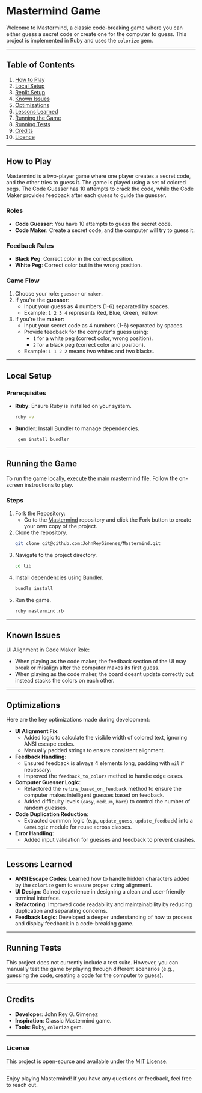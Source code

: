 # Mastermind Game

Welcome to Mastermind, a classic code-breaking game where you can either guess a secret code or create one for the computer to guess. This project is implemented in Ruby and uses the `colorize` gem.

---

## Table of Contents
1. [How to Play](#how-to-play)
2. [Local Setup](#local-setup)
3. [Replit Setup](#replit-setup)
4. [Known Issues](#known-issues)
5. [Optimizations](#optimizations)
6. [Lessons Learned](#lessons-learned)
7. [Running the Game](#running-the-game)
8. [Running Tests](#running-tests)
9. [Credits](#credits)
10. [Licence](#License)

---

## How to Play
Mastermind is a two-player game where one player creates a secret code, and the other tries to guess it. The game is played using a set of colored pegs. The Code Guesser has 10 attempts to crack the code, while the Code Maker provides feedback after each guess to guide the guesser.

### Roles
- **Code Guesser**: You have 10 attempts to guess the secret code.
- **Code Maker**: Create a secret code, and the computer will try to guess it.

### Feedback Rules
- **Black Peg**: Correct color in the correct position.
- **White Peg**: Correct color but in the wrong position.

### Game Flow
1. Choose your role: `guesser` or `maker`.
2. If you're the **guesser**:
   - Input your guess as 4 numbers (1-6) separated by spaces.
   - Example: `1 2 3 4` represents Red, Blue, Green, Yellow.
3. If you're the **maker**:
   - Input your secret code as 4 numbers (1-6) separated by spaces.
   - Provide feedback for the computer's guess using:
     - `1` for a white peg (correct color, wrong position).
     - `2` for a black peg (correct color and position).
   - Example: `1 1 2 2` means two whites and two blacks.

---

## Local Setup

### Prerequisites
- **Ruby**: Ensure Ruby is installed on your system.
   ```bash
  ruby -v
- **Bundler**: Install Bundler to manage dependencies.
  ```bash
   gem install bundler
---

## Running the Game
To run the game locally, execute the main mastermind file. Follow the on-screen instructions to play.

### Steps
1. Fork the Repository:
   - Go to the [Mastermind](https://github.com/JohnReyGimenez/Mastermind) repository and click the Fork button to create your own copy of the project.
2. Clone the repository.
   ```bash
   git clone git@github.com:JohnReyGimenez/Mastermind.git
3. Navigate to the project directory.
   ```bash
   cd lib
4. Install dependencies using Bundler.
   ```bash
   bundle install
5. Run the game.
   ```bash
   ruby mastermind.rb

---

## Known Issues
UI Alignment in Code Maker Role:
- When playing as the code maker, the feedback section of the UI may break or misalign after the computer makes its first guess.
- When playing as the code maker, the board doesnt update correctly but instead stacks the colors on each other.
---

## Optimizations
Here are the key optimizations made during development:
- **UI Alignment Fix**:
  - Added logic to calculate the visible width of colored text, ignoring ANSI escape codes.
  - Manually padded strings to ensure consistent alignment.
- **Feedback Handling**:
  - Ensured feedback is always 4 elements long, padding with `nil` if necessary.
  - Improved the `feedback_to_colors` method to handle edge cases.
- **Computer Guesser Logic**:
  - Refactored the `refine_based_on_feedback` method to ensure the computer makes intelligent guesses based on feedback.
  - Added difficulty levels (`easy`, `medium`, `hard`) to control the number of random guesses.
- **Code Duplication Reduction**:
  - Extracted common logic (e.g., `update_guess`, `update_feedback`) into a `GameLogic` module for reuse across classes.
- **Error Handling**:
  - Added input validation for guesses and feedback to prevent crashes.

---

## Lessons Learned
- **ANSI Escape Codes**: Learned how to handle hidden characters added by the `colorize` gem to ensure proper string alignment.
- **UI Design**: Gained experience in designing a clean and user-friendly terminal interface.
- **Refactoring**: Improved code readability and maintainability by reducing duplication and separating concerns.
- **Feedback Logic**: Developed a deeper understanding of how to process and display feedback in a code-breaking game.

---

## Running Tests
This project does not currently include a test suite. However, you can manually test the game by playing through different scenarios (e.g., guessing the code, creating a code for the computer to guess).

---

## Credits
- **Developer**: John Rey G. Gimenez
- **Inspiration**: Classic Mastermind game.
- **Tools**: Ruby, `colorize` gem.

---

### License
This project is open-source and available under the  [MIT License](LICENSE).

---

Enjoy playing Mastermind! If you have any questions or feedback, feel free to reach out.
